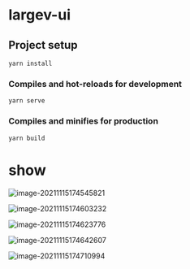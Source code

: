 # largev-ui

## Project setup
```
yarn install
```

### Compiles and hot-reloads for development
```
yarn serve
```

### Compiles and minifies for production
```
yarn build
```




# show

![image-20211115174545821](C:\Users\yubo-ls\AppData\Roaming\Typora\typora-user-images\image-20211115174545821.png)

![image-20211115174603232](C:\Users\yubo-ls\AppData\Roaming\Typora\typora-user-images\image-20211115174603232.png)

![image-20211115174623776](C:\Users\yubo-ls\AppData\Roaming\Typora\typora-user-images\image-20211115174623776.png)

![image-20211115174642607](C:\Users\yubo-ls\AppData\Roaming\Typora\typora-user-images\image-20211115174642607.png)

![image-20211115174710994](C:\Users\yubo-ls\AppData\Roaming\Typora\typora-user-images\image-20211115174710994.png)
